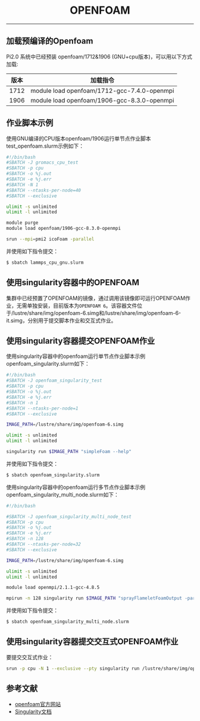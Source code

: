# <center>OPENFOAM<center>

---------

## 加载预编译的Openfoam

Pi2.0 系统中已经预装 openfoam/1712&1906 (GNU+cpu版本)，可以用以下方式加载: 

版本|加载指令
---|:--:
1712| module load openfoam/1712-gcc-7.4.0-openmpi 
1906| module load openfoam/1906-gcc-8.3.0-openmpi


## 作业脚本示例

使用GNU编译的CPU版本openfoam/1906运行单节点作业脚本test_openfoam.slurm示例如下：

```bash
#!/bin/bash
#SBATCH -J gromacs_cpu_test
#SBATCH -p cpu
#SBATCH -o %j.out
#SBATCH -e %j.err
#SBATCH -N 1
#SBATCH --ntasks-per-node=40
#SBATCH --exclusive

ulimit -s unlimited
ulimit -l unlimited

module purge
module load openfoam/1906-gcc-8.3.0-openmpi

srun --mpi=pmi2 icoFoam -parallel
```

并使用如下指令提交：

```bash
$ sbatch lammps_cpu_gnu.slurm
```

## 使用singularity容器中的OPENFOAM

集群中已经预置了OPENFOAM的镜像，通过调用该镜像即可运行OPENFOAM作业，无需单独安装，目前版本为`OPENFOAM 6`。该容器文件位于/lustre/share/img/openfoam-6.simg和/lustre/share/img/openfoam-6-it.simg，分别用于提交脚本作业和交互式作业。

## 使用singularity容器提交OPENFOAM作业

使用singularity容器中的openfoam运行单节点作业脚本示例openfoam_singularity.slurm如下：

```bash
#!/bin/bash
#SBATCH -J openfoam_singularity_test
#SBATCH -p cpu
#SBATCH -o %j.out
#SBATCH -e %j.err
#SBATCH -n 1
#SBATCH --ntasks-per-node=1
#SBATCH --exclusive

IMAGE_PATH=/lustre/share/img/openfoam-6.simg

ulimit -s unlimited
ulimit -l unlimited

singularity run $IMAGE_PATH "simpleFoam --help"
```

并使用如下指令提交：

```bash
$ sbatch openfoam_singularity.slurm
```

使用singularity容器中的openfoam运行多节点作业脚本示例openfoam_singularity_multi_node.slurm如下：

```bash
#!/bin/bash

#SBATCH -J openfoam_singularity_multi_node_test
#SBATCH -p cpu
#SBATCH -o %j.out
#SBATCH -e %j.err
#SBATCH -n 128
#SBATCH --ntasks-per-node=32
#SBATCH --exclusive

IMAGE_PATH=/lustre/share/img/openfoam-6.simg

ulimit -s unlimited
ulimit -l unlimited

module load openmpi/2.1.1-gcc-4.8.5

mpirun -n 128 singularity run $IMAGE_PATH "sprayFlameletFoamOutput -parallel"
```

并使用如下指令提交：

```bash
$ sbatch openfoam_singularity_multi_node.slurm
```

## 使用singularity容器提交交互式OPENFOAM作业

要提交交互式作业：

```bash
srun -p cpu -N 1 --exclusive --pty singularity run /lustre/share/img/openfoam-6-it.simg
```

## 参考文献

- [openfoam官方网站](https://openfoam.org/)
- [Singularity文档](https://sylabs.io/guides/3.5/user-guide/)
